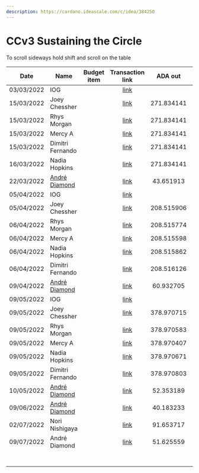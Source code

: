 ```yaml
---
description: https://cardano.ideascale.com/c/idea/384250
---
```


# CCv3 Sustaining the Circle

To scroll sideways hold shift and scroll on the table

<table><thead><tr><th>Date</th><th>Name</th><th data-type="select">Budget item</th><th align="center">Transaction link</th><th align="center">ADA out</th><th align="center">ADA in</th><th align="center">Balance</th></tr></thead><tbody><tr><td>03/03/2022</td><td>IOG</td><td></td><td align="center"><a href="https://raw.githubusercontent.com/cctreasury/Treasury-system/main/Transactions/Fund7/CCv3-Sustaining-the-circle/Incoming-IOG/1646555002742-IOG.json">link</a></td><td align="center"></td><td align="center">1631.267830</td><td align="center">1631.267830</td></tr><tr><td>15/03/2022</td><td>Joey Chessher</td><td></td><td align="center"><a href="https://raw.githubusercontent.com/cctreasury/Treasury-system/main/Transactions/Fund7/CCv3-Sustaining-the-circle/CC-member-remuneration/1647326121001-Joey-Chessher.json">link</a></td><td align="center">271.834141</td><td align="center"></td><td align="center">1357.259564</td></tr><tr><td>15/03/2022</td><td>Rhys Morgan</td><td></td><td align="center"><a href="https://raw.githubusercontent.com/cctreasury/Treasury-system/main/Transactions/Fund7/CCv3-Sustaining-the-circle/CC-member-remuneration/1647326439970-Rhys-Morgan.json">link</a></td><td align="center">271.834141</td><td align="center"></td><td align="center">1085.425423</td></tr><tr><td>15/03/2022</td><td>Mercy A</td><td></td><td align="center"><a href="https://raw.githubusercontent.com/cctreasury/Treasury-system/main/Transactions/Fund7/CCv3-Sustaining-the-circle/CC-member-remuneration/1647326656363-Mercy-A.json">link</a></td><td align="center">271.834141</td><td align="center"></td><td align="center">813.591282</td></tr><tr><td>15/03/2022</td><td>Dimitri Fernando</td><td></td><td align="center"><a href="https://raw.githubusercontent.com/cctreasury/Treasury-system/main/Transactions/Fund7/CCv3-Sustaining-the-circle/CC-member-remuneration/1647326953565-Dimitri-Fernando.json">link</a></td><td align="center">271.834141</td><td align="center"></td><td align="center">541.757141</td></tr><tr><td>16/03/2022</td><td>Nadia Hopkins</td><td></td><td align="center"><a href="https://raw.githubusercontent.com/cctreasury/Treasury-system/main/Transactions/Fund7/CCv3-Sustaining-the-circle/CC-member-remuneration/1647445926092-Nadia-Hopkins.json">link</a></td><td align="center">271.834141</td><td align="center"></td><td align="center">269.909272</td></tr><tr><td>22/03/2022</td><td><a href="https://github.com/miroslavrajh/Catalyst-members/blob/main/profiles/D/Andre-Diamond.md">André Diamond </a></td><td></td><td align="center"><a href="https://raw.githubusercontent.com/cctreasury/Treasury-system/main/Transactions/Fund7/CCv3-Sustaining-the-circle/CC-Comm-Org-tools/1647932387267-Andr%C3%A9-Diamond.json">link</a></td><td align="center">43.651913</td><td align="center"></td><td align="center">226.257359</td></tr><tr><td>05/04/2022</td><td>IOG</td><td></td><td align="center"><a href="https://raw.githubusercontent.com/cctreasury/Treasury-system/main/Transactions/Fund7/CCv3-Sustaining-the-circle/Incoming-IOG/1649177784519-IOG.json">link</a></td><td align="center"></td><td align="center">1250.000000</td><td align="center">1477.257359</td></tr><tr><td>05/04/2022</td><td>Joey Chessher</td><td></td><td align="center"><a href="https://raw.githubusercontent.com/cctreasury/Treasury-system/main/Transactions/Fund7/CCv3-Sustaining-the-circle/CC-member-remuneration/1649186242505-Joey-Chessher.json">link</a></td><td align="center">208.515906</td><td align="center"></td><td align="center">1268.741453</td></tr><tr><td>06/04/2022</td><td>Rhys Morgan</td><td></td><td align="center"><a href="https://raw.githubusercontent.com/cctreasury/Treasury-system/main/Transactions/Fund7/CCv3-Sustaining-the-circle/CC-member-remuneration/1649211994148-Rhys-Morgan.json">link</a></td><td align="center">208.515774</td><td align="center"></td><td align="center">1060.225679</td></tr><tr><td>06/04/2022</td><td>Mercy A</td><td></td><td align="center"><a href="https://raw.githubusercontent.com/cctreasury/Treasury-system/main/Transactions/Fund7/CCv3-Sustaining-the-circle/CC-member-remuneration/1649212461304-Mercy-A.json">link</a></td><td align="center">208.515598</td><td align="center"></td><td align="center">851.710081</td></tr><tr><td>06/04/2022</td><td>Nadia Hopkins</td><td></td><td align="center"><a href="https://raw.githubusercontent.com/cctreasury/Treasury-system/main/Transactions/Fund7/CCv3-Sustaining-the-circle/CC-member-remuneration/1649212953546-Nadia-Hopkins.json">link</a></td><td align="center">208.515862</td><td align="center"></td><td align="center">643.194219</td></tr><tr><td>06/04/2022</td><td>Dimitri Fernando</td><td></td><td align="center"><a href="https://raw.githubusercontent.com/cctreasury/Treasury-system/main/Transactions/Fund7/CCv3-Sustaining-the-circle/CC-member-remuneration/1649213453661-Dimitri-Fernando.json">link</a></td><td align="center">208.516126</td><td align="center"></td><td align="center">434.678093</td></tr><tr><td>09/04/2022</td><td><a href="https://github.com/miroslavrajh/Catalyst-members/blob/main/profiles/D/Andre-Diamond.md">André Diamond </a></td><td></td><td align="center"><a href="https://raw.githubusercontent.com/cctreasury/Treasury-system/main/Transactions/Fund7/CCv3-Sustaining-the-circle/CC-Comm-Org-tools/1649485576232-Andr%C3%A9-Diamond.json">link</a></td><td align="center">60.932705</td><td align="center"></td><td align="center">373.745388</td></tr><tr><td>09/05/2022</td><td>IOG</td><td></td><td align="center"><a href="https://raw.githubusercontent.com/cctreasury/Treasury-system/main/Transactions/Fund7/CCv3-Sustaining-the-circle/Incoming-IOG/1652107332084-IOG.json">link</a></td><td align="center"></td><td align="center">2272.727273</td><td align="center">2646.472661</td></tr><tr><td>09/05/2022</td><td>Joey Chessher</td><td></td><td align="center"><a href="https://raw.githubusercontent.com/cctreasury/Treasury-system/main/Transactions/Fund7/CCv3-Sustaining-the-circle/CC-member-remuneration/1652106931212-Joey-Chessher.json">link</a></td><td align="center">378.970715</td><td align="center"></td><td align="center">2267.501946</td></tr><tr><td>09/05/2022</td><td>Rhys Morgan</td><td></td><td align="center"><a href="https://raw.githubusercontent.com/cctreasury/Treasury-system/main/Transactions/Fund7/CCv3-Sustaining-the-circle/CC-member-remuneration/1652107715989-Rhys-Morgan.json">link</a></td><td align="center">378.970583</td><td align="center"></td><td align="center">1888.531363</td></tr><tr><td>09/05/2022</td><td>Mercy A</td><td></td><td align="center"><a href="https://raw.githubusercontent.com/cctreasury/Treasury-system/main/Transactions/Fund7/CCv3-Sustaining-the-circle/CC-member-remuneration/1652108326392-Mercy-A.json">link</a></td><td align="center">378.970407</td><td align="center"></td><td align="center">1509.560956</td></tr><tr><td>09/05/2022</td><td>Nadia Hopkins</td><td></td><td align="center"><a href="https://raw.githubusercontent.com/cctreasury/Treasury-system/main/Transactions/Fund7/CCv3-Sustaining-the-circle/CC-member-remuneration/1652108703919-Nadia-Hopkins.json">link</a></td><td align="center">378.970671</td><td align="center"></td><td align="center">1130.590285</td></tr><tr><td>09/05/2022</td><td>Dimitri Fernando</td><td></td><td align="center"><a href="https://raw.githubusercontent.com/cctreasury/Treasury-system/main/Transactions/Fund7/CCv3-Sustaining-the-circle/CC-member-remuneration/1652109011309-Dimitri-Fernando.json">link</a></td><td align="center">378.970803</td><td align="center"></td><td align="center">751.619482</td></tr><tr><td>10/05/2022</td><td><a href="https://github.com/miroslavrajh/Catalyst-members/blob/main/profiles/D/Andre-Diamond.md">André Diamond </a></td><td></td><td align="center"><a href="https://raw.githubusercontent.com/cctreasury/Treasury-system/main/Transactions/Fund7/CCv3-Sustaining-the-circle/CC-Comm-Org-tools/1652192549343-Andr%C3%A9-Diamond.json">link</a></td><td align="center">52.353189</td><td align="center"></td><td align="center">699.266293</td></tr><tr><td>09/06/2022</td><td><a href="https://github.com/miroslavrajh/Catalyst-members/blob/main/profiles/D/Andre-Diamond.md">André Diamond </a></td><td></td><td align="center"><a href="https://raw.githubusercontent.com/cctreasury/Treasury-system/main/Transactions/Fund7/CCv3-Sustaining-the-circle/CC-Comm-Org-tools/1654756552959-Andr%C3%A9-Diamond.json">link</a></td><td align="center">40.183233</td><td align="center"></td><td align="center">659.083060</td></tr><tr><td>02/07/2022</td><td>Nori Nishigaya</td><td></td><td align="center"><a href="https://raw.githubusercontent.com/treasuryguild/treasury-v3/main/Transactions/Catalyst-Circle/Fund7/CCv3-Sustaining-The-Circle/CC-Comm-Org-tools/1656753528149-Nori-Nishigaya.json">link</a></td><td align="center">91.653717</td><td align="center"></td><td align="center">567.429343</td></tr><tr><td>09/07/2022</td><td>André Diamond</td><td></td><td align="center"><a href="https://raw.githubusercontent.com/treasuryguild/treasury-v3/main/Transactions/Catalyst-Circle/Fund7/CCv3-Sustaining-The-Circle/CC-Comm-Org-tools/1657347321376-Andr%C3%A9-Diamond.json">link</a></td><td align="center">51.625559</td><td align="center"></td><td align="center">515.03784</td></tr><tr><td></td><td></td><td></td><td align="center"></td><td align="center"></td><td align="center"></td><td align="center"></td></tr><tr><td></td><td></td><td></td><td align="center"></td><td align="center"></td><td align="center"></td><td align="center"></td></tr><tr><td></td><td></td><td></td><td align="center"></td><td align="center"></td><td align="center"></td><td align="center"></td></tr><tr><td></td><td></td><td></td><td align="center"></td><td align="center"></td><td align="center"></td><td align="center"></td></tr><tr><td></td><td></td><td></td><td align="center"></td><td align="center"></td><td align="center"></td><td align="center"></td></tr><tr><td></td><td></td><td></td><td align="center"></td><td align="center"></td><td align="center"></td><td align="center"></td></tr><tr><td></td><td></td><td></td><td align="center"></td><td align="center"></td><td align="center"></td><td align="center"></td></tr></tbody></table>
